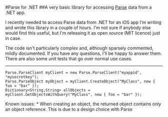 #Parse for .NET
##A very basic library for accessing [Parse](www.parse.com, "Parse") data from a .NET app.

I recently needed to access Parse data from .NET for an iOS app I'm writing and wrote this library in a couple of hours. I'm not sure if anybody else would find this useful, but I'm releasing it as open source (MIT licence) just in case.

The code isn't particularly complex and, although sparsely commented, mildly documented. If you have any questions, I'll be happy to answer them. There are also some unit tests that go over normal use cases.

* * *

    Parse.ParseClient myClient = new Parse.ParseClient("myappid", "mysecretkey");
    Parse.ParseObject myObject = myClient.CreateObject("MyClass", new { foo = "bar" });
    Dictionary<String,String> allObjects = myClient.GetObjectsWithQuery("MyClass", new { foo = "bar" });
    
Known issues:
    *    When creating an object, the returned object contains only an object reference. This is due to a design choice with Parse